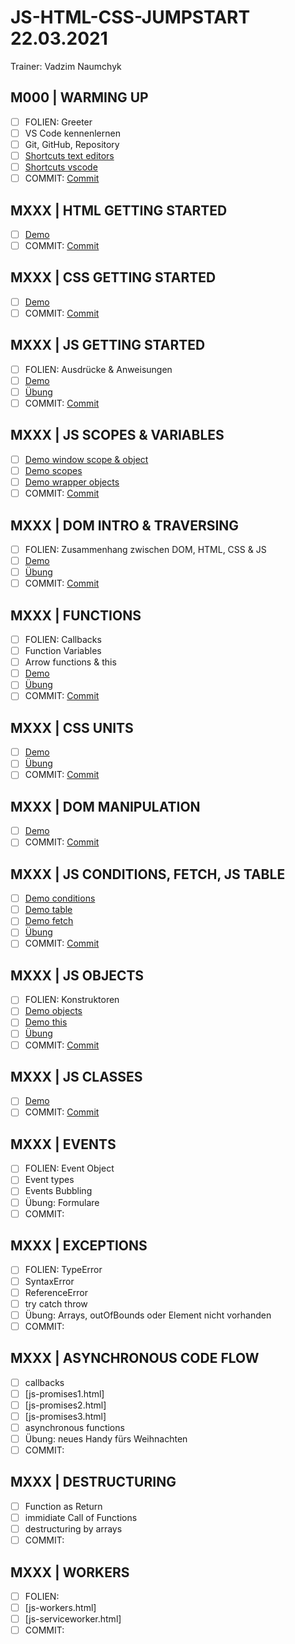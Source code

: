 ﻿# JS-HTML-CSS-JUMPSTART 22.03.2021

Trainer: Vadzim Naumchyk

## M000 | WARMING UP

- [ ] FOLIEN: Greeter
- [ ] VS Code kennenlernen
- [ ] Git, GitHub, Repository
- [ ] [Shortcuts text editors](./shortcuts/SHORTCUTS-ANY-TEXT-EDITOR.md)
- [ ] [Shortcuts vscode]()
- [ ] COMMIT: [Commit]()

## MXXX | HTML GETTING STARTED

- [ ] [Demo]()
- [ ] COMMIT: [Commit]()

## MXXX | CSS GETTING STARTED

- [ ] [Demo]()
- [ ] COMMIT: [Commit]()

## MXXX | JS GETTING STARTED

- [ ] FOLIEN: Ausdrücke & Anweisungen
- [ ] [Demo]()
- [ ] [Übung]()
- [ ] COMMIT: [Commit]()

## MXXX | JS SCOPES & VARIABLES

- [ ] [Demo window scope & object]()
- [ ] [Demo scopes]()
- [ ] [Demo wrapper objects]()
- [ ] COMMIT: [Commit]()

## MXXX | DOM INTRO & TRAVERSING

- [ ] FOLIEN: Zusammenhang zwischen DOM, HTML, CSS & JS
- [ ] [Demo]()
- [ ] [Übung]()
- [ ] COMMIT: [Commit]()

## MXXX | FUNCTIONS

- [ ] FOLIEN: Callbacks
- [ ] Function Variables
- [ ] Arrow functions & this
- [ ] [Demo]()
- [ ] [Übung]()
- [ ] COMMIT: [Commit]()

## MXXX | CSS UNITS

- [ ] [Demo]()
- [ ] [Übung]()
- [ ] COMMIT: [Commit]()

## MXXX | DOM MANIPULATION

- [ ] [Demo]()
- [ ] COMMIT: [Commit]()

## MXXX | JS CONDITIONS, FETCH, JS TABLE

- [ ] [Demo conditions]()
- [ ] [Demo table]()
- [ ] [Demo fetch]()
- [ ] [Übung]()
- [ ] COMMIT: [Commit]()

## MXXX | JS OBJECTS

- [ ] FOLIEN: Konstruktoren
- [ ] [Demo objects]()
- [ ] [Demo this]()
- [ ] [Übung]()
- [ ] COMMIT: [Commit]()

## MXXX | JS CLASSES

- [ ] [Demo]()
- [ ] COMMIT: [Commit]()

## MXXX | EVENTS

- [ ] FOLIEN: Event Object
- [ ] Event types
- [ ] Events Bubbling
- [ ] Übung: Formulare
- [ ] COMMIT: 

## MXXX | EXCEPTIONS

- [ ] FOLIEN: TypeError
- [ ] SyntaxError
- [ ] ReferenceError
- [ ] try catch throw
- [ ] Übung: Arrays, outOfBounds oder Element nicht vorhanden
- [ ] COMMIT: 

## MXXX | ASYNCHRONOUS CODE FLOW

- [ ] callbacks
- [ ] [js-promises1.html]
- [ ] [js-promises2.html]
- [ ] [js-promises3.html]
- [ ] asynchronous functions
- [ ] Übung: neues Handy fürs Weihnachten
- [ ] COMMIT: 

## MXXX | DESTRUCTURING

- [ ] Function as Return
- [ ] immidiate Call of Functions
- [ ] destructuring by arrays
- [ ] COMMIT: 

## MXXX | WORKERS

- [ ] FOLIEN: 
- [ ] [js-workers.html]
- [ ] [js-serviceworker.html]
- [ ] COMMIT: 
